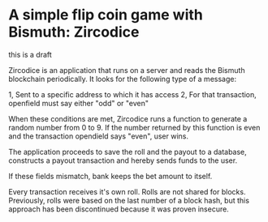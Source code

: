 # A simple flip coin game with Bismuth: Zircodice

this is a draft

Zircodice is an application that runs on a server and reads the Bismuth blockchain periodically. It looks for the following type of a message: 

1, Sent to a specific address to which it has access
2, For that transaction, openfield must say either "odd" or "even"

When these conditions are met, Zircodice runs a function to generate a random number from 0 to 9. If the number returned by this function is even and the transaction opendield says "even", user wins. 

The application proceeds to save the roll and the payout to a database, constructs a payout transaction and hereby sends funds to the user.

If these fields mismatch, bank keeps the bet amount to itself.

Every transaction receives it's own roll. Rolls are not shared for blocks.
Previously, rolls were based on the last number of a block hash, but this approach has been discontinued because it was proven insecure.
